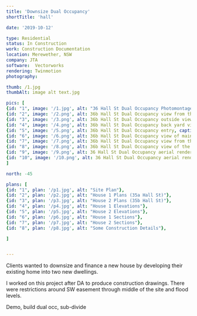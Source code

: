 ```yaml
---
title: 'Downsize Dual Occupancy'
shortTitle: 'hall'

date: '2019-10-12'

type: Residential
status: In Construction
work: Construction Documentation
location: Merewether, NSW
company: JTA
software:  Vectorworks
rendering: Twinmotion
photography: 

thumb: /1.jpg
thumbAlt: image alt text.jpg

pics: [
{id: "1", image: '/1.jpg', alt: "36 Hall St Dual Occupancy Photomontage", caption: Photomontage of the Dual Occupancy project from Hall St},
{id: "2", image: '/2.png', alt: 36b Hall St Dual Occupancy view from the driveway, caption: House 2 view from drive way},
{id: "3", image: '/3.png', alt: 36b Hall St Dual Occupancy outside view of the entry and garage, caption: House 2 front entry and garage},
{id: "4", image: '/4.png', alt: 36b Hall St Dual Occupancy back yard view, caption: House 2 back yard view},
{id: "5", image: '/5.png', alt: 36b Hall St Dual Occupancy entry, caption: "House 2 entry, stairs to beds and study, window views through to the back yard"},
{id: "6", image: '/6.png', alt: 36b Hall St Dual Occupancy view of main living area from the kitchen, caption: House 2 view from kitchen},
{id: "7", image: '/7.png', alt: 36b Hall St Dual Occupancy view from the main living area to outside, caption: House 2 looking from the main living area to the back yard},
{id: "8", image: '/8.png', alt: 36b Hall St Dual Occupancy view of the kitchen from the dining area, caption: House 2 view from dining},
{id: "9", image: '/9.png', alt: 36 Hall St Dual Occupancy aerial render from the east, caption: "'Axo' render from the East"},
{id: "10", image: '/10.png', alt: 36 Hall St Dual Occupancy aerial render from the west, caption: "'Axo' render from the West"}
]

north: -45

plans: [
{id: "1", plan: '/p1.jpg', alt: "Site Plan"},
{id: "2", plan: '/p2.jpg', alt: "House 1 Plans (35a Hall St)"},
{id: "3", plan: '/p3.jpg', alt: "House 2 Plans (35b Hall St)"},
{id: "4", plan: '/p4.jpg', alt: "House 1 Elevations"},
{id: "5", plan: '/p5.jpg', alt: "House 2 Elevations"},
{id: "6", plan: '/p6.jpg', alt: "House 1 Sections"},
{id: "7", plan: '/p7.jpg', alt: "House 2 Sections"},
{id: "8", plan: '/p8.jpg', alt: "Some Construction Details"},

]


---
```


Clients wanted to downsize and finance a new house by developing their existing home into two new dwellings.

I worked on this project after DA to produce construction drawings.
There were restrictions around SW easement through middle of the site and flood levels.

Demo, build dual occ, sub-divide